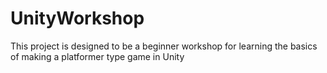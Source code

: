 # UnityWorkshop
This project is designed to be a beginner workshop for learning the basics of making a platformer type game in Unity
